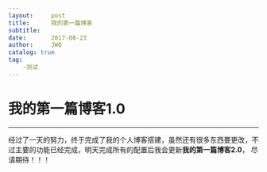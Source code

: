 ```yaml
---
layout:     post
title:      我的第一篇博客
subtitle:   
date:       2017-08-23
author:     JWQ
catalog: true
tag: 
    -测试
---
```


 # 我的第一篇博客1.0
 ***

 经过了一天的努力，终于完成了我的个人博客搭建，虽然还有很多东西要更改，不过主要的功能已经完成，明天完成所有的配置后我会更新**我的第一篇博客2.0**，
 尽请期待！！！
